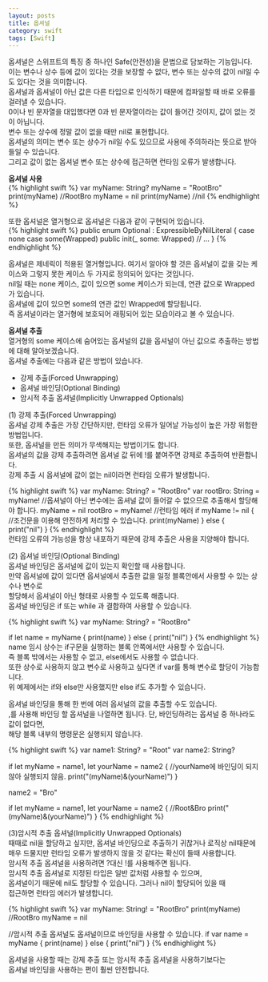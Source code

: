 ```yaml
---
layout: posts
title: 옵셔널
category: swift
tags: [Swift]
---
```

옵셔널은 스위프트의 특징 중 하나인 Safe(안전성)을 문법으로 담보하는 기능입니다.  
이는 변수나 상수 등에 값이 있다는 것을 보장할 수 없다, 변수 또는 상수의 값이 nil일 수도 있다는 것을 의미합니다.  
옵셔널과 옵셔널이 아닌 값은 다른 타입으로 인식하기 때문에 컴파일할 때 바로 오류를 걸러낼 수 있습니다.  
0이나 빈 문자열을 대입했다면 0과 빈 문자열이라는 값이 들어간 것이지, 값이 없는 것이 아닙니다.  
변수 또는 상수에 정말 값이 없을 때만 nil로 표현합니다.  
옵셔널의 의미는 변수 또는 상수가 nil일 수도 있으므로 사용에 주의하라는 뜻으로 받아들일 수 있습니다.  
그리고 값이 없는 옵셔널 변수 또는 상수에 접근하면 런타임 오류가 발생합니다.  

**옵셔널 사용**  
{% highlight swift %}
var myName: String?
myName = "RootBro"
print(myName) //RootBro
myName = nil
print(myName) //nil
{% endhighlight %}  

또한 옵셔널은 열거형으로 옵셔널은 다음과 같이 구현되어 있습니다.  
{% highlight swift %}
public enum Optional<Wrapped> : ExpressibleByNilLiteral {
    case none
    case some(Wrapped)
    public init(_ some: Wrapped)
    // ...
}
{% endhighlight %}

옵셔널은 제네릭이 적용된 열거형입니다.
여기서 알아야 할 것은 옵셔널이 값을 갖는 케이스와 그렇지 못한 케이스 두 가지로 정의되어 있다는 것입니다.  
nil일 때는 none 케이스, 값이 있으면 some 케이스가 되는데, 연관 값으로 Wrapped가 있습니다.  
옵셔널에 값이 있으면 some의 연관 값인 Wrapped에 할당됩니다.  
즉 옵셔널이라는 열거형에 보호되어 래핑되어 있는 모습이라고 볼 수 있습니다.  

**옵셔널 추출**  
열거형의 some 케이스에 숨어있는 옵셔널의 값을 옵셔널이 아닌 값으로 추출하는 방법에 대해 알아보겠습니다.  
옵셔널 추출에는 다음과 같은 방법이 있습니다.  
* 강제 추출(Forced Unwrapping)
* 옵셔널 바인딩(Optional Binding)
* 암시적 추출 옵셔널(Implicitly Unwrapped Optionals)  

  

(1) 강제 추출(Forced Unwrapping)  
옵셔널 강제 추출은 가장 간단하지만, 런타임 오류가 일어날 가능성이 높은 가장 위험한 방법입니다.  
또한, 옵셔널을 만든 의미가 무색해지는 방법이기도 합니다.  
옵셔널의 값을 강제 추출하려면 옵셔널 값 뒤에 !를 붙여주면 강제로 추출하여 반환합니다.  
강제 추출 시 옵셔널에 값이 없는 nil이라면 런타임 오류가 발생합니다.  

{% highlight swift %}
var myName: String? = "RootBro"
var rootBro: String = myName! //옵셔널이 아닌 변수에는 옵셔널 값이 들어갈 수 없으므로 추출해서 할당해야 합니다.
myName = nil
rootBro = myName! //런타임 에러
if myName != nil { //조건문을 이용해 안전하게 처리할 수 있습니다.
    print(myName)
} else {
    print("nil")
}
{% endhighlight %}  
런타임 오류의 가능성을 항상 내포하기 때문에 강제 추출은 사용을 지양해야 합니다.  

(2) 옵셔널 바인딩(Optional Binding)  
옵셔널 바인딩은 옵셔널에 값이 있는지 확인할 때 사용합니다.  
만약 옵셔널에 값이 있다면 옵셔널에서 추출한 값을 일정 블록안에서 사용할 수 있는 상수나 변수로  
할당해서 옵셔널이 아닌 형태로 사용할 수 있도록 해줍니다.  
옵셔널 바인딩은 if 또는 while 과 결합하여 사용할 수 있습니다.  

{% highlight swift %}
var myName: String? = "RootBro"

if let name = myName {
    print(name)
} else {
    print("nil")
}
{% endhighlight %}
name 임시 상수는 if구문을 실행하는 블록 안쪽에서만 사용할 수 있습니다.  
즉 블록 밖에서는 사용할 수 없고, else에서도 사용할 수 없습니다.  
또한 상수로 사용하지 않고 변수로 사용하고 싶다면 if var를 통해 변수로 할당이 가능합니다.  
위 예제에서는 if와 else만 사용했지만 else if도 추가할 수 있습니다.

옵셔널 바인딩을 통해 한 번에 여러 옵셔널의 값을 추출할 수도 있습니다.  
,를 사용해 바인딩 할 옵셔널을 나열하면 됩니다. 단, 바인딩하려는 옵셔널 중 하나라도 값이 없다면,  
해당 블록 내부의 명령문은 실행되지 않습니다.  

{% highlight swift %}
var name1: String? = "Root"
var name2: String?

if let myName = name1, let yourName = name2 { //yourName에 바인딩이 되지 않아 실행되지 않음.
    print("\(myName)&\(yourName)")
}

name2 = "Bro"

if let myName = name1, let yourName = name2 { //Root&Bro
    print("\(myName)&\(yourName)")
}
{% endhighlight %}  


(3)암시적 추출 옵셔널(Implicitly Unwrapped Optionals)  
때때로 nil을 할당하고 싶지만, 옵셔널 바인딩으로 추출하기 귀찮거나 로직상 nil때문에  
매우 드물지만 런타임 오류가 발생하지 않을 것 같다는 확신이 들때 사용합니다.  
암시적 추출 옵셔널을 사용하려면 ?대신 !를 사용해주면 됩니다.  
암시적 추출 옵셔널로 지정된 타입은 일반 값처럼 사용할 수 있으며,  
옵셔널이기 때문에 nil도 할당할 수 있습니다. 그러나 nil이 할당되어 있을 때  
접근하면 런타임 에러가 발생합니다.

{% highlight swift %}
var myName: String! = "RootBro"
print(myName) //RootBro
myName = nil

//암시적 추출 옵셔널도 옵셔널이므로 바인딩을 사용할 수 있습니다.
if var name = myName {
    print(name)
} else {
    print("nil")
}
{% endhighlight %}

옵셔널을 사용할 때는 강제 추출 또는 암시적 추출 옵셔널을 사용하기보다는  
옵셔널 바인딩을 사용하는 편이 훨씬 안전합니다.